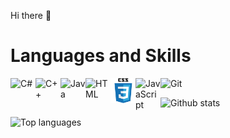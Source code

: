 Hi there 👋


<h1>Languages and Skills</h1>
<img align="left" alt="C#" width="40px" src="https://cdn.jsdelivr.net/gh/devicons/devicon/icons/csharp/csharp-original.svg"/>
<img align="left" alt="C++" width="40px" src="https://cdn.jsdelivr.net/gh/devicons/devicon/icons/cplusplus/cplusplus-original.svg"/>
<img align="left" alt="Java" width="40px" src="https://cdn.jsdelivr.net/gh/devicons/devicon/icons/java/java-original.svg">
<img align="left" alt="HTML" width="40px" src="https://cdn.jsdelivr.net/gh/devicons/devicon/icons/html5/html5-original.svg">
<img align="left" alt="CSS" width="40px" src="https://raw.githubusercontent.com/github/explore/80688e429a7d4ef2fca1e82350fe8e3517d3494d/topics/css/css.png"/>
<img align="left" alt="JavaScript" width="40px" src="https://cdn.jsdelivr.net/gh/devicons/devicon/icons/javascript/javascript-original.svg"/>
<img alt="Git" width="40px" src="https://cdn.jsdelivr.net/gh/devicons/devicon/icons/git/git-plain.svg">

 

![Github stats](https://github-readme-stats.vercel.app/api?username=ZyrusTM&count_private=true&show_icons=true&theme=radical)

![Top languages](https://github-readme-stats.vercel.app/api/top-langs/?username=ZYRUSTM&show_icons=true&theme=radical)
